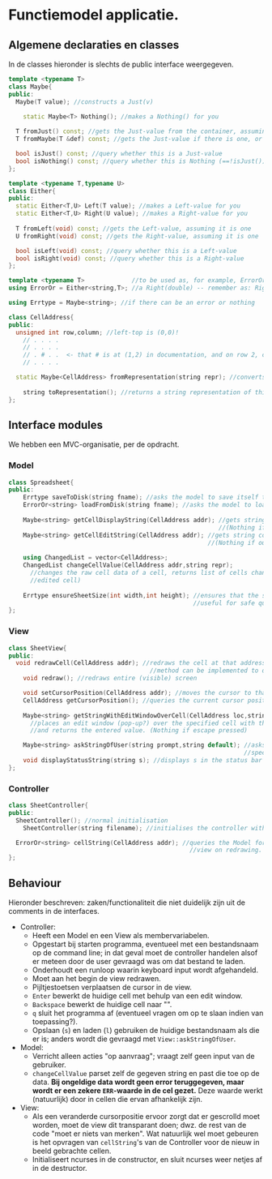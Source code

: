 # Functiemodel applicatie.

## Algemene declaraties en classes

In de classes hieronder is slechts de public interface weergegeven.

```cpp
template <typename T>
class Maybe{
public:
  Maybe(T value); //constructs a Just(v)
    
    static Maybe<T> Nothing(); //makes a Nothing() for you

  T fromJust() const; //gets the Just-value from the container, assuming it isn't Nothing
  T fromMaybe(T &def) const; //gets the Just-value if there is one, or a copy of `def` if it's Nothing

  bool isJust() const; //query whether this is a Just-value
  bool isNothing() const; //query whether this is Nothing (==!isJust())
};
```

```cpp
template <typename T,typename U>
class Either{
public:
  static Either<T,U> Left(T value); //makes a Left-value for you
  static Either<T,U> Right(U value); //makes a Right-value for you
    
  T fromLeft(void) const; //gets the Left-value, assuming it is one
  U fromRight(void) const; //gets the Right-value, assuming it is one

  bool isLeft(void) const; //query whether this is a Left-value
  bool isRight(void) const; //query whether this is a Right-value
};
```

```cpp
template <typename T>             //to be used as, for example, ErrorOr<double>: either an error (Left(string)) or
using ErrorOr = Either<string,T>; //a Right(double) -- remember as: Right is the right value, Left is the wrong value
```

```cpp
using Errtype = Maybe<string>; //if there can be an error or nothing
```

```cpp
class CellAddress{
public:
  unsigned int row,column; //left-top is (0,0)!
    // . . . .
    // . . . .
    // . # . .  <- that # is at (1,2) in documentation, and on row 2, column 1, and has representation "B3".
    // . . . .

  static Maybe<CellAddress> fromRepresentation(string repr); //converts something like "A1" to a CellAddress
    
    string toRepresentation(); //returns a string representation of this
};
```


## Interface modules

We hebben een MVC-organisatie, per de opdracht.

### Model

```cpp
class Spreadsheet{
public:
    Errtype saveToDisk(string fname); //asks the model to save itself to the specified file
    ErrorOr<string> loadFromDisk(string fname); //asks the model to load itself from the specified file
    
    Maybe<string> getCellDisplayString(CellAddress addr); //gets string for that cell for display in the sheet;
                                                          //(Nothing if out of bounds)
    Maybe<string> getCellEditString(CellAddress addr); //gets string containing the raw cell data (for editing);
                                                       //(Nothing if out of bounds)
    
    using ChangedList = vector<CellAddress>;
    ChangedList changeCellValue(CellAddress addr,string repr);
      //changes the raw cell data of a cell, returns list of cells changed in sheet (includes
      //edited cell)
  
    Errtype ensureSheetSize(int width,int height); //ensures that the sheet is at least the given size;
                                                   //useful for safe querying
};
```

### View

```cpp
class SheetView{
public:
  void redrawCell(CellAddress addr); //redraws the cell at that address (probably a changed cell);
                                       //method can be implemented to do nothing if outside screen
    void redraw(); //redraws entire (visible) screen

    void setCursorPosition(CellAddress addr); //moves the cursor to that position
    CellAddress getCursorPosition(); //queries the current cursor position
    
    Maybe<string> getStringWithEditWindowOverCell(CellAddress loc,string defval);
      //places an edit window (pop-up?) over the specified cell with the specified default value,
      //and returns the entered value. (Nothing if escape pressed)

    Maybe<string> askStringOfUser(string prompt,string default); //asks a string of the user in the status bar, with
                                                                 //specified prompt and default (pre-filled) value
    void displayStatusString(string s); //displays s in the status bar
};
```

### Controller

```cpp
class SheetController{
public:
  SheetController(); //normal initialisation
    SheetController(string filename); //initialises the controller with a filename given on the command line

  ErrorOr<string> cellString(CellAddress addr); //queries the Model for the display cell string; called by
                                                  //view on redrawing. Should also ensureSheetSize on the Model
};
```

## Behaviour

Hieronder beschreven: zaken/functionaliteit die niet duidelijk zijn uit de comments in de interfaces.

- Controller:
  - Heeft een Model en een View als membervariabelen.
  - Opgestart bij starten programma, eventueel met een bestandsnaam op de command line; in dat geval moet de controller handelen alsof er meteen door de user gevraagd was om dat bestand te laden.
  - Onderhoudt een runloop waarin keyboard input wordt afgehandeld.
  - Moet aan het begin de view redrawen.
  - Pijltjestoetsen verplaatsen de cursor in de view.
  - `Enter` bewerkt de huidige cell met behulp van een edit window.
  - `Backspace` bewerkt de huidige cell naar "".
  - `q` sluit het programma af (eventueel vragen om op te slaan indien van toepassing?).
  - Opslaan (`s`) en laden (`l`) gebruiken de huidige bestandsnaam als die er is; anders wordt die gevraagd met `View::askStringOfUser`.
- Model:
  - Verricht alleen acties "op aanvraag"; vraagt zelf geen input van de gebruiker.
  - `changeCellValue` parset zelf de gegeven string en past die toe op de data. **Bij ongeldige data wordt geen error teruggegeven, maar wordt er een zekere `ERR`-waarde in de cel gezet.** Deze waarde werkt (natuurlijk) door in cellen die ervan afhankelijk zijn.
- View:
  - Als een veranderde cursorpositie ervoor zorgt dat er gescrolld moet worden, moet de view dit transparant doen; dwz. de rest van de code "moet er niets van merken". Wat natuurlijk wel moet gebeuren is het opvragen van `cellString`'s van de Controller voor de nieuw in beeld gebrachte cellen.
  - Initialiseert ncurses in de constructor, en sluit ncurses weer netjes af in de destructor.
